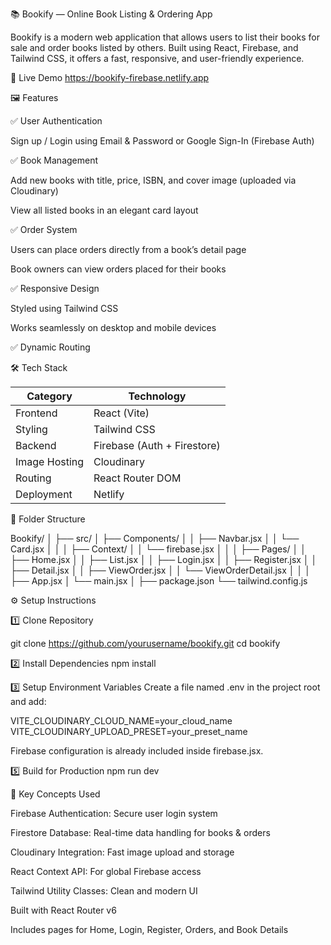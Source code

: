 📚 Bookify — Online Book Listing & Ordering App

Bookify is a modern web application that allows users to list their books for sale and order books listed by others.
Built using React, Firebase, and Tailwind CSS, it offers a fast, responsive, and user-friendly experience.

🚀 Live Demo
https://bookify-firebase.netlify.app


🖼️ Features

✅ User Authentication

Sign up / Login using Email & Password or Google Sign-In (Firebase Auth)

✅ Book Management

Add new books with title, price, ISBN, and cover image (uploaded via Cloudinary)

View all listed books in an elegant card layout

✅ Order System

Users can place orders directly from a book’s detail page

Book owners can view orders placed for their books

✅ Responsive Design

Styled using Tailwind CSS

Works seamlessly on desktop and mobile devices

✅ Dynamic Routing


🛠️ Tech Stack

| Category      | Technology                  |
| ------------- | --------------------------- |
| Frontend      | React (Vite)                |
| Styling       | Tailwind CSS                |
| Backend       | Firebase (Auth + Firestore) |
| Image Hosting | Cloudinary                  |
| Routing       | React Router DOM            |
| Deployment    | Netlify                     |


📂 Folder Structure

Bookify/
│
├── src/
│   ├── Components/
│   │   ├── Navbar.jsx
│   │   └── Card.jsx
│   │
│   ├── Context/
│   │   └── firebase.jsx
│   │
│   ├── Pages/
│   │   ├── Home.jsx
│   │   ├── List.jsx
│   │   ├── Login.jsx
│   │   ├── Register.jsx
│   │   ├── Detail.jsx
│   │   ├── ViewOrder.jsx
│   │   └── ViewOrderDetail.jsx
│   │
│   ├── App.jsx
│   └── main.jsx
│
├── package.json
└── tailwind.config.js

⚙️ Setup Instructions

1️⃣ Clone Repository

git clone https://github.com/yourusername/bookify.git
cd bookify

2️⃣ Install Dependencies
npm install

3️⃣ Setup Environment Variables
Create a file named .env in the project root and add:

VITE_CLOUDINARY_CLOUD_NAME=your_cloud_name
VITE_CLOUDINARY_UPLOAD_PRESET=your_preset_name

Firebase configuration is already included inside firebase.jsx.

5️⃣ Build for Production
npm run dev

🧠 Key Concepts Used

Firebase Authentication: Secure user login system

Firestore Database: Real-time data handling for books & orders

Cloudinary Integration: Fast image upload and storage

React Context API: For global Firebase access

Tailwind Utility Classes: Clean and modern UI



Built with React Router v6

Includes pages for Home, Login, Register, Orders, and Book Details
